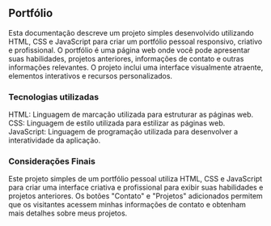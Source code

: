 ## Portfólio

Esta documentação descreve um projeto simples desenvolvido utilizando HTML, CSS e JavaScript para criar um portfólio pessoal  responsivo, criativo e profissional. O portfólio é uma página web onde você pode apresentar suas habilidades, projetos anteriores, informações de contato e outras informações relevantes. O projeto inclui uma interface visualmente atraente, elementos interativos e recursos personalizados.


### Tecnologias utilizadas

HTML: Linguagem de marcação utilizada para estruturar as páginas web.
<br>
CSS: Linguagem de estilo utilizada para estilizar as páginas web.
<br>
JavaScript: Linguagem de programação utilizada para desenvolver a interatividade da aplicação.

### Considerações Finais

Este projeto simples de um portfólio pessoal utiliza HTML, CSS e JavaScript para criar uma interface criativa e profissional para exibir suas habilidades e projetos anteriores. Os botões "Contato" e "Projetos" adicionados permitem que os visitantes acessem minhas informações de contato e obtenham mais detalhes sobre meus projetos. 

